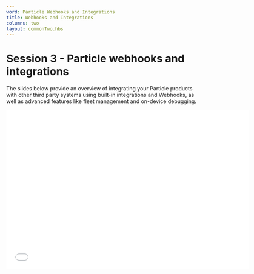 ```yaml
---
word: Particle Webhooks and Integrations
title: Webhooks and Integrations
columns: two
layout: commonTwo.hbs
---
```


# Session 3 - Particle webhooks and integrations

The slides below provide an overview of integrating your Particle products with other third party systems using built-in integrations and Webhooks, as well as advanced features like fleet management and on-device debugging.

<iframe src="/assets/files/Session3-ParticleIntegrations.pdf" width="640" height="420" class="video" frameborder="0" allowfullscreen="1" referrer="no-referrer">

This browser does not support PDFs. Please download the PDF to view it: <a href="/assets/files/Session3-ParticleIntegrations.pdf">Download PDF</a>

</iframe>
